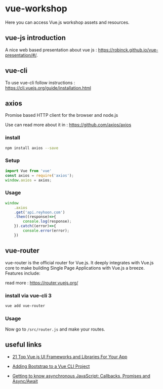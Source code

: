 # vue-workshop

Here you can access Vue.js workshop assets and resources.

## vue-js introduction 

A nice web based presentation about vue js : https://robinck.github.io/vue-presentation/#/.

## vue-cli
To use vue-cli follow instructions : https://cli.vuejs.org/guide/installation.html

## axios

Promise based HTTP client for the browser and node.js

Use can read more about it in : https://github.com/axios/axios

### install

```bash
npm install axios --save
```


### Setup 

```js
import Vue from 'vue'
const axios = require('axios');
window.axios = axios;
```

### Usage
```js
window
    .axios
    .get('api.reyhoon.com')
    .then((response)=>{
        console.log(response);
    }).catch((error)=>{
        console.error(error);
    })
```

## vue-router

vue-router is the official router for Vue.js. It deeply integrates with Vue.js core to make building Single Page Applications with Vue.js a breeze. Features include:

read more : https://router.vuejs.org/

### install via vue-cli 3

```bash
vue add vue-router
```

### Usage 
Now go to `/src/router.js` and make your routes.


## useful links
* [21 Top Vue.js UI Frameworks and Libraries For Your App](
https://hackernoon.com/21-top-vue-js-ui-libraries-for-your-app-4556e5a9060e
)

* [Adding Bootstrap to a Vue CLI Project](
https://travishorn.com/adding-bootstrap-to-a-vue-cli-project-98c2a30e0ed0)
* [Getting to know asynchronous JavaScript: Callbacks, Promises and Async/Await](
https://medium.com/codebuddies/getting-to-know-asynchronous-javascript-callbacks-promises-and-async-await-17e0673281ee
) 
